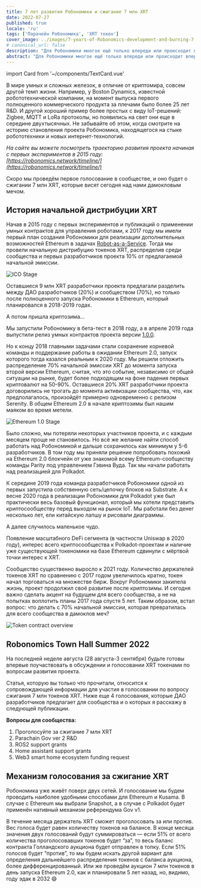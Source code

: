 ```yaml
---
title: 7 лет развития Робономики и сжигание 7 млн XRT
date: 2022-07-27
published: true
locale: 'ru'
tags: ['Парачейн Робономика', 'XRT токен']
cover_image: ../images/7-years-of-Robonomics-development-and-burning-7-million-XRT/7-years-of-Robonomics-development-and-burning-7-million-XRT.jpg
# canonical_url: false
description: "Для Робономики многое ещё только впереди или происходит впервые."
abstract: "Для Робономики многое ещё только впереди или происходит впервые."
---
```

import Card from '~/components/TextCard.vue'

В мире умных и сложных железок, в отличие от криптомира, совсем другой темп жизни. Например, у Boston Dynamics, известной робототехнической компании, на момент выпуска первого полноценного коммерческого продукта за плечами было более 25 лет R&D. И другой хороший пример более простых с виду IoT-решений: Zigbee, MQTT и LoRa протоколы,  но  появились на свет они еще в середине двухтысячных. Не забывайте об этом, когда смотрите на историю становления проекта Робономика, находящегося на стыке робототехники и новых интернет-технологий.

*На сайте вы можете посмотреть траекторию развития проекта начиная с первых экспериментов в 2015 году: [https://robonomics.network/timeline/](https://robonomics.network/timeline/)*

Скоро мы проведём первое голосование в сообществе, и оно будет о сжигании 7 млн XRT, которые висят сегодня над нами дамокловым мечом. 

## История начальной дистрибуции XRT

Начав в 2015 году c первых экспериментов и публикаций о применении умных контрактов для управления роботами, к 2017 году мы имели первый план создания Робономики для реализации дополнительных возможностей Ethereum в задачах [Robot-as-a-Service](https://en.wikipedia.org/wiki/Robot_as_a_service). Тогда мы провели начальную дистрибуцию токенов XRT, распределив среди сообщества и первых разработчиков проекта 10% от предлагаемой начальной эмиссии. 

![ICO Stage](../images/7-years-of-Robonomics-development-and-burning-7-million-XRT/7-years-img-1.png)

Оставшиеся 9 млн XRT разработчики проекта предлагали разделить между ДАО разработчиков (20%) и сообществом (70%), но только после полноценного запуска Робономики в Ethereum, который планировался в 2018-2019 годах.

А потом пришла криптозима…

Мы запустили Робономику в бета-тест в 2018 году, а в апреле 2019 года выпустили релиз умных контрактов проекта версии [1.0.0](https://github.com/airalab/robonomics_contracts/releases/tag/v1.0).

Но к концу 2018 главными задачами стали сохранение корневой команды и поддержание работы в ожидании Ethereum 2.0, запуск которого тогда казался реальным к 2020 году. Мы решили отложить распределение 70% начальной эмиссии XRT до момента запуска второй версии Ethereum, считая, что это событие, независимо от общей ситуации на рынке, будет более подходящим на фоне падения первых криптовалют на 50-90%. Оставшиеся 20% XRT разработчики проекта договорились не трогать до момента активизации сообщества, что, как предполагалось, произойдёт примерно одновременно с релизом Serenity. В общем Ethereum 2.0 в начале криптозимы был нашим маяком во время метели.

![Ethereum 1.0 Stage](../images/7-years-of-Robonomics-development-and-burning-7-million-XRT/7-years-img-2.png)

Было сложно, мы потеряли некоторых участников проекта, и с каждым месяцем проще не становилось. Но всё же желание найти способ работать над Робономикой и дальше сохранилось как минимум у 5-6 разработчиков. В том году мы приняли решение попробовать похожий на Ethereum 2.0 блокчейн от уже знакомой всему Ethereum-сообществу команды Parity под управлением Гэвина Вуда. Так мы начали работать над реализацией для Polkadot. 

К середине 2019 года команда разработчиков Робономики одной из первых запустила собственную сеть/цепочку блоков на Substrate. А к весне 2020 года в реализации Робономики для Polkadot уже был практически весь базовый функционал, который мы хотели представить криптосообществу перед выходом на рынок IoT. Мы работали без денег несколько лет, ели китайскую лапшу и рисовали диаграммы.

А далее случилось маленькое чудо.

Появление масштабного DeFi сегмента (в частности Uniswap в 2020 году), интерес всего криптосообщества к Polkadot-проектам и наличие уже существующей токеномики на базе Ethereum сдвинули с мёртвой точки интерес к XRT. 

Сообщество существенно выросло к 2021 году. Количество держателей токенов XRT по сравнению с 2017 годом увеличилось кратно, токен начал торговаться на множестве бирж. Вокруг Робономики закипела жизнь, проект продолжил своё развитие после криптозимы. И сегодня важно сделать акцент на будущем для всего сообщества, а не на попытках воплотить планы 2017 года спустя 5 лет. Таким образом, встал вопрос: что делать с 70% начальной эмиссии, которая превратилась для всего сообщества в дамоклов меч?

![Token contract overview](../images/7-years-of-Robonomics-development-and-burning-7-million-XRT/7-years-img-3.png)

## Robonomics Town Hall Summer 2022

На последней неделе августа (28 августа-3 сентября) будьте готовы впервые поучаствовать в обсуждении и голосовании XRT токенами по вопросам развития проекта. 

Статья, которую вы только что прочитали, относится к сопровождающей информации для участия в голосовании по вопросу сжигания 7 млн токенов XRT. Ниже еще 4 голосования, которые ДАО разработчиков предлагает для сообщества и о которых я расскажу в следующей публикации.

**Вопросы для сообщества:**

1. Проголосуйте за сжигание 7 млн XRT
2. Parachain Gov ver 2 R&D
3. ROS2 support grants
4. Home assistant support grants
5. Web3 smart home ecosystem funding request

## Механизм голосования за сжигание XRT

Робономика уже живёт поверх двух сетей. И голосование мы будем проводить наиболее удобными способами для Ethereum и Kusama. В случае с Ethereum мы выбрали Snapshot, а в случае с Polkadot будет применён нативный механизм референдума Gov v1.

В течение месяца держатель XRT сможет проголосовать за или против. Вес голоса будет равен количеству токенов на балансе. В конце месяца значения двух голосований будут суммироваться — если 51% от всего количества проголосовавших токенов будет “за”, то весь баланс контракта Голландского аукциона будет отправлен в топку. Если 51% голосов будет “против”, то мы будем искать другой вариант для определения дальнейшего распределения токенов с баланса аукциона, более дифференцированный. Или же проведём аукцион 7 млн токенов в день запуска Ethereum 2.0, как и планировали 5 лет назад, но, видимо, году эдак в 2032 😄